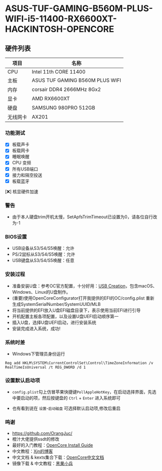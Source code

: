 # ASUS-TUF-GAMING-B560M-PLUS-WIFI-i5-11400-RX6600XT-HACKINTOSH-OPENCORE

## 硬件列表

|项目|名称
|-|-
|CPU|Intel 11th CORE 11400
|主板|ASUS TUF GAMING B560M PLUS WIFI
|内存|corsair DDR4 2666MHz 8Gx2
|显卡|AMD RX6600XT
|硬盘|SAMSUNG 980PRO 512GB
|无线网卡|AX201

### 功能测试

- [x] 板载声卡
- [x] 板载网卡
- [x] 睡眠唤醒
- [x] CPU 变频
- [x] 所有USB端口
- [x] 接力和隔空投送
- [x] 板载蓝牙

[❌] 核显硬件加速

### 警告
- 由于本人硬盘trim开机太慢，SetApfsTrimTimeout已设置为0，请各位自行改为-1

### BIOS设置

- USB设备从S3/S4/S5唤醒：允许
- PS/2鼠标从S3/S4/S5唤醒：允许
- USB键盘从S3/S4/S5唤醒：任意

### 安装过程
- 准备安装U盘：参考OC官方配置，十分好用：[USB Creation](https://dortania.github.io/OpenCore-Install-Guide/installer-guide/mac-install.html#setting-up-opencore-s-efi-environment)，包含macOS、Windows、Linux的U盘制作。
- (重要)使用OpenCoreConfigurator打开我提供的EFI的OC/config.plist 重新生成SystemSerialNumber/SystemUUID/MLB
- 将当前提供的EFI放入U盘EFI磁盘目录下，表示使用当前EFI进行引导
- 开机配置主板各项配置，以及设置U盘UEFI启动顺序第一
- 插入U盘，选择U盘UEFI启动，进行安装系统
- 安装完成进入系统，成功!

### 系统时差

- Windows下管理员身份运行

```
Reg add HKLM\SYSTEM\CurrentControlSet\Control\TimeZoneInformation /v RealTimeIsUniversal /t REG_DWORD /d 1
```

### 设置默认启动项

- `config.plist`勾上仿冒苹果快捷键`PollAppleHotKey`，在启动选择界面，先选中要启动的项，然后按键盘的 `Ctrl` + `Enter` 进入系统即可

- 也有看到说在 `设置`-`启动磁盘` 可选择默认启动项,修改后重启

### 鸣谢
- https://github.com/OrangJuc/
- 橙汁大佬提供ssdt的修改
- 最好的入门教程：[OpenCore Install Guide](https://dortania.github.io/OpenCore-Install-Guide/)
- 中文教程：[Xjn的博客](https://blog.xjn819.com/post/opencore-guide.html)
- 中文文档 & kexts集合下载：[OpenCore中文文档](https://oc.skk.moe/)
- 镜像下载 & 中文教程：[黑果小兵](http://blog.daliansky.net)
